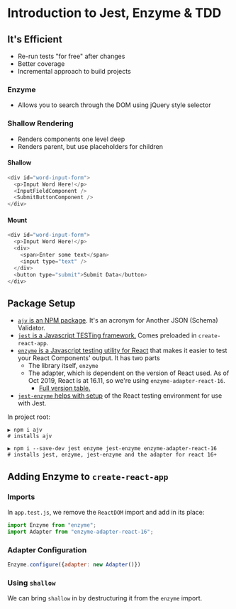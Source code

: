 # Introduction to Jest, Enzyme & TDD

## It's Efficient

- Re-run tests "for free" after changes
- Better coverage
- Incremental approach to build projects

### Enzyme

- Allows you to search through the DOM using jQuery style selector

### Shallow Rendering

- Renders components one level deep
- Renders parent, but use placeholders for children

#### Shallow

```js
<div id="word-input-form">
  <p>Input Word Here!</p>
  <InputFieldComponent />
  <SubmitButtonComponent />
</div>
```

#### Mount

```js
<div id="word-input-form">
  <p>Input Word Here!</p>
  <div>
    <span>Enter some text</span>
    <input type="text" />
  </div>
  <button type="submit">Submit Data</button>
</div>
```

## Package Setup

- [`ajv` is an NPM package](https://www.npmjs.com/package/ajv). It's an acronym for Another JSON (Schema) Validator.
- [`jest` is a Javascript TESTing framework.](jestjs.io) Comes preloaded in `create-react-app`.
- [`enzyme` is a Javascript testing utility for React](https://www.npmjs.com/package/enzyme) that makes it easier to test your React Components' output. It has two parts
  - The library itself, `enzyme`
  - The adapter, which is dependent on the version of React used. As of Oct 2019, React is at 16.11, so we're using `enzyme-adapter-react-16`.
    - [Full version table.](https://www.npmjs.com/package/enzyme)
- [`jest-enzyme` helps with setup](https://www.npmjs.com/package/jest-enzyme) of the React testing environment for use with Jest.

In project root:

```
▶ npm i ajv
# installs ajv

▶ npm i --save-dev jest enzyme jest-enzyme enzyme-adapter-react-16
# installs jest, enzyme, jest-enzyme and the adapter for react 16+
```

## Adding Enzyme to `create-react-app`

### Imports

In `app.test.js`, we remove the `ReactDOM` import and add in its place:

```js
import Enzyme from "enzyme";
import Adapter from "enzyme-adapter-react-16";
```

### Adapter Configuration
```js
Enzyme.configure({adapter: new Adapter()})
```

### Using `shallow`

We can bring `shallow` in by destructuring it from the `enzyme` import.
